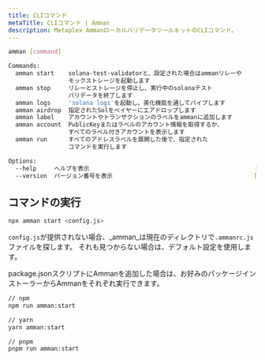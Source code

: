 ```yaml
---
title: CLIコマンド
metaTitle: CLIコマンド | Amman
description: Metaplex AmmanローカルバリデータツールキットのCLIコマンド。
---
```


```sh
amman [command]

Commands:
  amman start    solana-test-validatorと、設定された場合はammanリレーや
                 モックストレージを起動します
  amman stop     リレーとストレージを停止し、実行中のsolanaテスト
                 バリデータを終了します
  amman logs     'solana logs'を起動し、美化機能を通してパイプします
  amman airdrop  指定されたSolをペイヤーにエアドロップします
  amman label    アカウントやトランザクションのラベルをammanに追加します
  amman account  PublicKeyまたはラベルのアカウント情報を取得するか、
                 すべてのラベル付きアカウントを表示します
  amman run      すべてのアドレスラベルを展開した後で、指定された
                 コマンドを実行します

Options:
  --help     ヘルプを表示                                               [boolean]
  --version  バージョン番号を表示                                        [boolean]
```

## コマンドの実行

```sh
npx amman start <config.js>
```

`config.js`が提供されない場合、_amman_は現在のディレクトリで`.ammanrc.js`ファイルを探します。
それも見つからない場合は、デフォルト設定を使用します。

package.jsonスクリプトにAmmanを追加した場合は、お好みのパッケージインストーラーからAmmanをそれぞれ実行できます。

```sh
// npm
npm run amman:start

// yarn
yarn amman:start

// pnpm
pnpm run amman:start
```